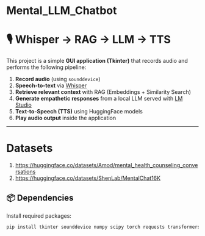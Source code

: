 # Mental_LLM_Chatbot
# 🎙 Whisper → RAG → LLM → TTS

This project is a simple **GUI application (Tkinter)** that records audio and performs the following pipeline:

1. **Record audio** (using `sounddevice`)
2. **Speech-to-text** via [Whisper](https://github.com/openai/whisper)
3. **Retrieve relevant context** with RAG (Embeddings + Similarity Search)
4. **Generate empathetic responses** from a local LLM served with [LM Studio](https://lmstudio.ai/)
5. **Text-to-Speech (TTS)** using HuggingFace models
6. **Play audio output** inside the application

---

# Datasets
1. https://huggingface.co/datasets/Amod/mental_health_counseling_conversations
2. https://huggingface.co/datasets/ShenLab/MentalChat16K

## 📦 Dependencies

Install required packages:

```bash
pip install tkinter sounddevice numpy scipy torch requests transformers sentence-transformers scikit-learn whisper

